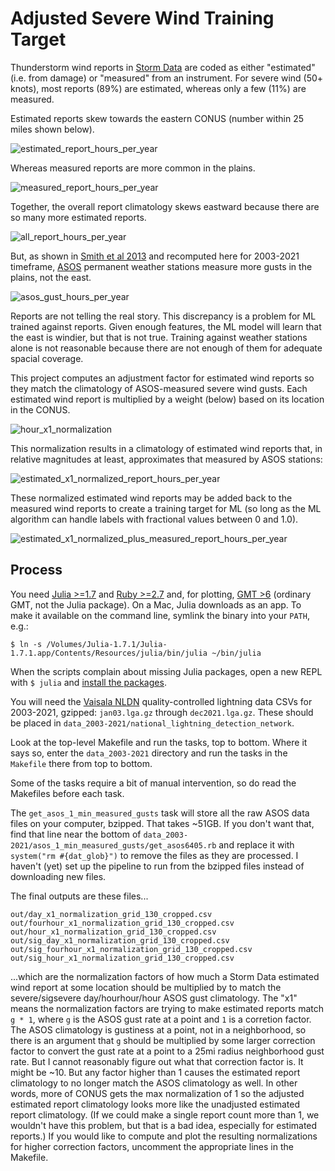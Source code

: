 # Adjusted Severe Wind Training Target

Thunderstorm wind reports in [Storm Data](https://www.ncdc.noaa.gov/stormevents/) are coded as either "estimated" (i.e. from damage) or "measured" from an instrument. For severe wind (50+ knots), most reports (89%) are estimated, whereas only a few (11%) are measured.

Estimated reports skew towards the eastern CONUS (number within 25 miles shown below).

![estimated_report_hours_per_year](plots/estimated_report_hours_per_year.png)

Whereas measured reports are more common in the plains.

![measured_report_hours_per_year](plots/measured_report_hours_per_year.png)

Together, the overall report climatology skews eastward because there are so many more estimated reports.

![all_report_hours_per_year](plots/all_report_hours_per_year.png)

But, as shown in [Smith et al 2013](https://www.spc.noaa.gov/publications/smith/waf-wind.pdf) and recomputed here for 2003-2021 timeframe, [ASOS](https://www.ncei.noaa.gov/products/land-based-station/automated-surface-weather-observing-systems) permanent weather stations measure more gusts in the plains, not the east.

![asos_gust_hours_per_year](plots/asos_gust_hours_per_year.png)

Reports are not telling the real story. This discrepancy is a problem for ML trained against reports. Given enough features, the ML model will learn that the east is windier, but that is not true. Training against weather stations alone is not reasonable because there are not enough of them for adequate spacial coverage.

This project computes an adjustment factor for estimated wind reports so they match the climatology of ASOS-measured severe wind gusts. Each estimated wind report is multiplied by a weight (below) based on its location in the CONUS.

![hour_x1_normalization](plots/hour_x1_normalization.png)

This normalization results in a climatology of estimated wind reports that, in relative magnitudes at least, approximates that measured by ASOS stations:

![estimated_x1_normalized_report_hours_per_year](plots/estimated_x1_normalized_report_hours_per_year.png)

These normalized estimated wind reports may be added back to the measured wind reports to create a training target for ML (so long as the ML algorithm can handle labels with fractional values between 0 and 1.0).

![estimated_x1_normalized_plus_measured_report_hours_per_year](plots/estimated_x1_normalized_plus_measured_report_hours_per_year.png)

## Process

You need [Julia >=1.7](https://julialang.org/downloads/) and [Ruby >=2.7](https://www.ruby-lang.org/en/downloads/) and, for plotting, [GMT >6](https://www.generic-mapping-tools.org/download/) (ordinary GMT, not the Julia package). On a Mac, Julia downloads as an app. To make it available on the command line, symlink the binary into your `PATH`, e.g.:

```
$ ln -s /Volumes/Julia-1.7.1/Julia-1.7.1.app/Contents/Resources/julia/bin/julia ~/bin/julia
```

When the scripts complain about missing Julia packages, open a new REPL with `$ julia` and [install the packages](https://docs.julialang.org/en/v1/stdlib/Pkg/).

You will need the [Vaisala NLDN](https://www.vaisala.com/en/products/national-lightning-detection-network-nldn) quality-controlled lightning data CSVs for 2003-2021, gzipped: `jan03.lga.gz` through `dec2021.lga.gz`. These should be placed in `data_2003-2021/national_lightning_detection_network`.

Look at the top-level Makefile and run the tasks, top to bottom. Where it says so, enter the `data_2003-2021` directory and run the tasks in the `Makefile` there from top to bottom.

Some of the tasks require a bit of manual intervention, so do read the Makefiles before each task.

The `get_asos_1_min_measured_gusts` task will store all the raw ASOS data files on your computer, bzipped. That takes ~51GB. If you don't want that, find that line near the bottom of `data_2003-2021/asos_1_min_measured_gusts/get_asos6405.rb` and replace it with `system("rm #{dat_glob}")` to remove the files as they are processed. I haven't (yet) set up the pipeline to run from the bzipped files instead of downloading new files.

The final outputs are these files...

```
out/day_x1_normalization_grid_130_cropped.csv
out/fourhour_x1_normalization_grid_130_cropped.csv
out/hour_x1_normalization_grid_130_cropped.csv
out/sig_day_x1_normalization_grid_130_cropped.csv
out/sig_fourhour_x1_normalization_grid_130_cropped.csv
out/sig_hour_x1_normalization_grid_130_cropped.csv
```

...which are the normalization factors of how much a Storm Data estimated wind report at some location should be multiplied by to match the severe/sigsevere day/hourhour/hour ASOS gust climatology. The "x1" means the normalization factors are trying to make estimated reports match `g * 1`, where `g` is the ASOS gust rate at a point and `1` is a corretion factor. The ASOS climatology is gustiness at a point, not in a neighborhood, so there is an argument that `g` should be multiplied by some larger correction factor to convert the gust rate at a point to a 25mi radius neighborhood gust rate. But I cannot reasonably figure out what that correction factor is. It might be ~10. But any factor higher than 1 causes the estimated report climatology to no longer match the ASOS climatology as well. In other words, more of CONUS gets the max normalization of 1 so the adjusted estimated report climatology looks more like the unadjusted estimated report climatology. (If we could make a single report count more than 1, we wouldn't have this problem, but that is a bad idea, especially for estimated reports.) If you would like to compute and plot the resulting normalizations for higher correction factors, uncomment the appropriate lines in the Makefile.